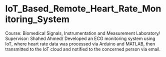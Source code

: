 # IoT_Based_Remote_Heart_Rate_Monitoring_System
Course: Biomedical Signals, Instrumentation and Measurement Laboratory/
Supervisor: Shahed Ahmed/
Developed an ECG monitoring system using IoT, where heart rate data was processed via Arduino and MATLAB, then transmitted to the IoT cloud and notified to the concerned person via email.
